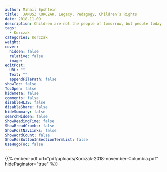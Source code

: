 ```yaml
---
author: Mihail Epshtein
title:  JANUSZ KORCZAK. Legacy, Pedagogy, Children’s Rights
date: 2018-11-09
description: Children are not the people of tomorrow, but people today. - Janusz Korczak, How to Love a Child
tags:
  - Korczak
categories: Korczak
weight:
cover:
  hidden: false
  relative: false
  image:
editPost:
  URL: ""
  Text: ""
  appendFilePath: false
showToc: false
TocOpen: false
hidemeta: false
comments: false
disableHLJS: false
disableShare: false
hideSummary: false
searchHidden: false
ShowReadingTime: false
ShowBreadCrumbs: false
ShowPostNavLinks: false
ShowWordCount: false
ShowRssButtonInSectionTermList: false
UseHugoToc: false
---
```

{{% embed-pdf url="pdf/uploads/Korczak-2018-november-Columbia.pdf"  hidePaginator="true" %}}